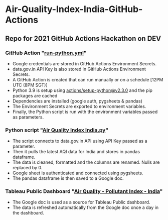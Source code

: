 # Air-Quality-Index-India-GitHub-Actions
## Repo for 2021 GitHub Actions Hackathon on DEV
### GitHub Action "[run-python.yml](https://github.com/AdhirKirtikar/Air-Quality-Index-India-GitHub-Actions/blob/master/.github/workflows/run-python.yml)"
- Google credentials are stored in GitHub Actions Environment Secrets.
- data.gov.in API Key is also stored in GitHub Actions Environment Secrets.
- A GitHub Action is created that can run manually or on a schedule [12PM UTC (8PM SGT)]
- Python 3.9 is setup using [actions/setup-python@v2.3.0](https://github.com/actions/setup-python) and the pip packages are cached
- Dependencies are installed (google auth, pygsheets & pandas)
- The Environment Secrets are exported to environment variables.
- Finally, the Python script is run with the environment variables passed as parameters.
### Python script "[Air Quality Index India.py](https://github.com/AdhirKirtikar/Air-Quality-Index-India-GitHub-Actions/blob/master/Air%20Quality%20Index%20India.py)"
- The script connects to data.gov.in API using API Key passed as a parameter.
- Then it pulls the latest AQI data for India and stores in pandas dataframe.
- The data is cleaned, formatted and the columns are renamed. Nulls are replaced by 0.
- Google sheet is authenticated and connected using pygsheets.
- The pandas dataframe is then saved to a Google doc.
### Tableau Public Dashboard "[Air Quality - Pollutant Index - India](https://public.tableau.com/views/AirQuality-PollutantIndex-India/PollutantIndexDashboard?:language=en-US&:display_count=n&:origin=viz_share_link)"
- The Google doc is used as a source for Tableau Public dashboard.
- The data is refreshed automatically from the Google doc once a day in the dashboard.
